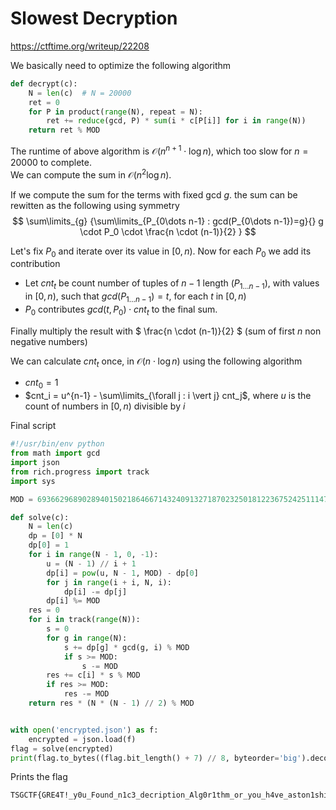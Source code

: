 # Slowest Decryption

<https://ctftime.org/writeup/22208>  

We basically need to optimize the following algorithm

```py
def decrypt(c):
    N = len(c)  # N = 20000
    ret = 0
    for P in product(range(N), repeat = N):
        ret += reduce(gcd, P) * sum(i * c[P[i]] for i in range(N))
    return ret % MOD
```

The runtime of above algorithm is $\mathcal{O}(n^{n+1}\cdot \log{n})$, which too slow for $n = 20000$ to complete.  
We can compute the sum in $\mathcal{O}(n^2 \log n)$.  

If we compute the sum for the terms with fixed gcd $g$. the sum can be rewitten as the following using symmetry  
$$ \sum\limits_{g} {\sum\limits_{P_{0\dots n-1} : gcd(P_{0\dots n-1})=g}{} g \cdot P_0 \cdot \frac{n \cdot (n-1)}{2} } $$  

Let's fix $P_0$ and iterate over its value in $[0, n)$. Now for each $P_0$ we add its contribution  

- Let $cnt_t$ be count number of tuples of $n-1$ length ($P_{1\dots n-1}$), with values in $[0,n)$, such that $gcd(P_{1\dots n-1}) = t$, for each $t$ in $[0, n)$  
- $P_0$ contributes $gcd(t, P_0) \cdot cnt_t$ to the final sum.  

Finally multiply the result with $ \frac{n \cdot (n-1)}{2} $ (sum of first $n$ non negative numbers)

We can calculate $cnt_t$ once, in $\mathcal{O}(n \cdot \log n)$ using the following algorithm  

- $cnt_0 = 1$  
- $cnt_i = u^{n-1} - \sum\limits_{\forall j : i \vert j} cnt_j$, where $u$ is the count of numbers in $[0, n)$ divisible by $i$  

Final script  

```py
#!/usr/bin/env python
from math import gcd
import json
from rich.progress import track
import sys

MOD = 69366296890289401502186466714324091327187023250181223675242511147337714372850256205482719088016822121023725770514726086328879208694006471882354415627744263559950687914692211431491359503896279403796581365981225023065749656346527652480289235008956593933928571457700779656030733229310882472880060831832351425517

def solve(c):
    N = len(c)
    dp = [0] * N
    dp[0] = 1
    for i in range(N - 1, 0, -1):
        u = (N - 1) // i + 1
        dp[i] = pow(u, N - 1, MOD) - dp[0]
        for j in range(i + i, N, i):
            dp[i] -= dp[j]
        dp[i] %= MOD
    res = 0
    for i in track(range(N)):
        s = 0
        for g in range(N):
            s += dp[g] * gcd(g, i) % MOD
            if s >= MOD:
                s -= MOD
        res += c[i] * s % MOD
        if res >= MOD:
            res -= MOD
    return res * (N * (N - 1) // 2) % MOD


with open('encrypted.json') as f:
    encrypted = json.load(f)
flag = solve(encrypted)
print(flag.to_bytes((flag.bit_length() + 7) // 8, byteorder='big').decode())
```

Prints the flag  

```txt
TSGCTF{GRE4T!_y0u_Found_n1c3_decription_Alg0r1thm_or_you_h4ve_aston1shing_Fa5t_c4lcul4t0r}
```
